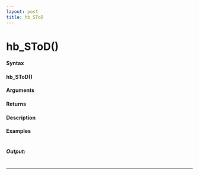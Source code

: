```yaml
---
layout: post
title: hb_SToD
---
```


# hb_SToD()


#### Syntax

#### hb_SToD()

#### Arguments

#### Returns

#### Description

#### Examples

```

```

##### Output:

```

```

---